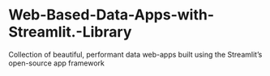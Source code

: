 # Web-Based-Data-Apps-with-Streamlit.-Library
Collection of beautiful, performant data web-apps built using the Streamlit’s open-source app framework
